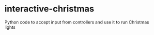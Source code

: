 # interactive-christmas
Python code to accept input from controllers and use it to run Christmas lights
